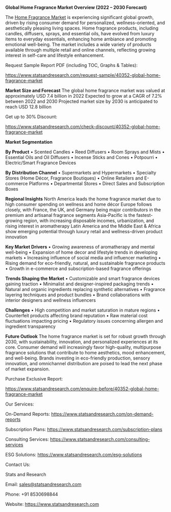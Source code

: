﻿**Global Home Fragrance Market Overview (2022 – 2030 Forecast)**


The [Home Fragrance Market](https://www.statsandresearch.com/report/40352-global-home-fragrance-market) is experiencing significant global growth, driven by rising consumer demand for personalized, wellness-oriented, and aesthetically pleasing living spaces. Home fragrance products, including candles, diffusers, sprays, and essential oils, have evolved from luxury items to everyday essentials, enhancing home ambiance and promoting emotional well-being. The market includes a wide variety of products available through multiple retail and online channels, reflecting growing interest in self-care and lifestyle enhancement.

Request Sample Report PDF (including TOC, Graphs & Tables):

<https://www.statsandresearch.com/request-sample/40352-global-home-fragrance-market>

**Market Size and Forecast**
The global home fragrance market was valued at approximately USD 7.4 billion in 2022
Expected to grow at a CAGR of 7.2% between 2022 and 2030
Projected market size by 2030 is anticipated to reach USD 12.8 billion

Get up to 30% Discount:

<https://www.statsandresearch.com/check-discount/40352-global-home-fragrance-market>

**Market Segmentation**

**By Product**
• Scented Candles
• Reed Diffusers
• Room Sprays and Mists
• Essential Oils and Oil Diffusers
• Incense Sticks and Cones
• Potpourri
• Electric/Smart Fragrance Devices

**By Distribution Channel**
• Supermarkets and Hypermarkets
• Specialty Stores (Home Décor, Fragrance Boutiques)
• Online Retailers and E-commerce Platforms
• Departmental Stores
• Direct Sales and Subscription Boxes

**Regional Insights**
North America leads the home fragrance market due to high consumer spending on wellness and home décor
Europe follows closely, with France, the UK, and Germany being major contributors in the premium and artisanal fragrance segments
Asia-Pacific is the fastest-growing region, with increasing disposable incomes, urbanization, and rising interest in aromatherapy
Latin America and the Middle East & Africa show emerging potential through luxury retail and wellness-driven product innovation

**Key Market Drivers**
• Growing awareness of aromatherapy and mental well-being
• Expansion of home decor and lifestyle trends in developing markets
• Increasing influence of social media and influencer marketing
• Rising demand for eco-friendly, natural, and sustainable fragrance products
• Growth in e-commerce and subscription-based fragrance offerings

**Trends Shaping the Market**
• Customizable and smart fragrance devices gaining traction
• Minimalist and designer-inspired packaging trends
• Natural and organic ingredients replacing synthetic alternatives
• Fragrance layering techniques and product bundles
• Brand collaborations with interior designers and wellness influencers

**Challenges**
• High competition and market saturation in mature regions
• Counterfeit products affecting brand reputation
• Raw material cost fluctuations impacting pricing
• Regulatory issues concerning allergen and ingredient transparency

**Future Outlook**
The home fragrance market is set for robust growth through 2030, with sustainability, innovation, and personalized experiences at its core. Consumer demand will increasingly favor high-quality, multipurpose fragrance solutions that contribute to home aesthetics, mood enhancement, and well-being. Brands investing in eco-friendly production, sensory innovation, and omnichannel distribution are poised to lead the next phase of market expansion.

Purchase Exclusive Report:

<https://www.statsandresearch.com/enquire-before/40352-global-home-fragrance-market>



Our Services:

On-Demand Reports: <https://www.statsandresearch.com/on-demand-reports>

Subscription Plans: <https://www.statsandresearch.com/subscription-plans>

Consulting Services: <https://www.statsandresearch.com/consulting-services>

ESG Solutions: <https://www.statsandresearch.com/esg-solutions>

Contact Us:

Stats and Research

Email: <sales@statsandresearch.com>

Phone: +91 8530698844

Website: <https://www.statsandresearch.com>
















